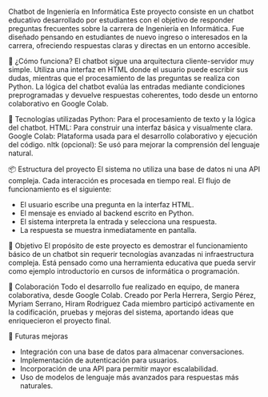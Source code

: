 Chatbot de Ingeniería en Informática
Este proyecto consiste en un chatbot educativo desarrollado por estudiantes con el objetivo de responder preguntas frecuentes sobre la carrera de Ingeniería en Informática. 
Fue diseñado pensando en estudiantes de nuevo ingreso o interesados en la carrera, ofreciendo respuestas claras y directas en un entorno accesible.

🧠 ¿Cómo funciona?
El chatbot sigue una arquitectura cliente-servidor muy simple. 
Utiliza una interfaz en HTML donde el usuario puede escribir sus dudas, mientras que el procesamiento de las preguntas se realiza con Python. La lógica del chatbot evalúa las entradas mediante 
condiciones preprogramadas y devuelve respuestas coherentes, todo desde un entorno colaborativo en Google Colab.

🧩 Tecnologías utilizadas
Python: Para el procesamiento de texto y la lógica del chatbot.
HTML: Para construir una interfaz básica y visualmente clara.
Google Colab: Plataforma usada para el desarrollo colaborativo y ejecución del código.
nltk (opcional): Se usó para mejorar la comprensión del lenguaje natural.

📦 Estructura del proyecto
El sistema no utiliza una base de datos ni una API compleja. Cada interacción es procesada en tiempo real. El flujo de funcionamiento es el siguiente:

* El usuario escribe una pregunta en la interfaz HTML.
* El mensaje es enviado al backend escrito en Python.
* El sistema interpreta la entrada y selecciona una respuesta.
* La respuesta se muestra inmediatamente en pantalla.

🚀 Objetivo
El propósito de este proyecto es demostrar el funcionamiento básico de un chatbot sin requerir tecnologías avanzadas ni infraestructura compleja.
Está pensado como una herramienta educativa que pueda servir como ejemplo introductorio en cursos de informática o programación.

🤝 Colaboración
Todo el desarrollo fue realizado en equipo, de manera colaborativa, desde Google Colab. Creado por Perla Herrera, Sergio Pérez, Myriam Serrano, Hiram Rodriguez
Cada miembro participó activamente en la codificación, pruebas y mejoras del sistema, aportando ideas que enriquecieron el proyecto final.

📌 Futuras mejoras
- Integración con una base de datos para almacenar conversaciones.
- Implementación de autenticación para usuarios.
- Incorporación de una API para permitir mayor escalabilidad.
- Uso de modelos de lenguaje más avanzados para respuestas más naturales.

